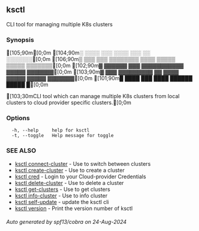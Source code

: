 ## ksctl

CLI tool for managing multiple K8s clusters

### Synopsis

[105;90m[0;0m
[104;90m░  ░░░░  ░░░      ░░░░      ░░░        ░░  ░░░░░░░[0;0m
[106;90m▒  ▒▒▒  ▒▒▒  ▒▒▒▒▒▒▒▒  ▒▒▒▒  ▒▒▒▒▒  ▒▒▒▒▒  ▒▒▒▒▒▒▒[0;0m
[102;90m▓     ▓▓▓▓▓▓      ▓▓▓  ▓▓▓▓▓▓▓▓▓▓▓  ▓▓▓▓▓  ▓▓▓▓▓▓▓[0;0m
[103;90m▓  ▓▓▓  ▓▓▓▓▓▓▓▓▓  ▓▓  ▓▓▓▓  ▓▓▓▓▓  ▓▓▓▓▓  ▓▓▓▓▓▓▓[0;0m
[101;90m█  ████  ███      ████      ██████  █████        █[0;0m

[103;30mCLI tool which can manage multiple K8s clusters from local clusters to cloud provider specific clusters.[0;0m

### Options

```
  -h, --help     help for ksctl
  -t, --toggle   Help message for toggle
```

### SEE ALSO

* [ksctl connect-cluster](ksctl_connect-cluster.md)	 - Use to switch between clusters
* [ksctl create-cluster](ksctl_create-cluster.md)	 - Use to create a cluster
* [ksctl cred](ksctl_cred.md)	 - Login to your Cloud-provider Credentials
* [ksctl delete-cluster](ksctl_delete-cluster.md)	 - Use to delete a cluster
* [ksctl get-clusters](ksctl_get-clusters.md)	 - Use to get clusters
* [ksctl info-cluster](ksctl_info-cluster.md)	 - Use to info cluster
* [ksctl self-update](ksctl_self-update.md)	 - update the ksctl cli
* [ksctl version](ksctl_version.md)	 - Print the version number of ksctl

###### Auto generated by spf13/cobra on 24-Aug-2024
